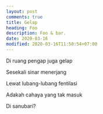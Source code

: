 ```yaml
---
layout: post
comments: true
title: Gelap
heading: Foo
description: Foo & bar.
date: 2020-03-16
modified: 2020-03-16T11:50:54+07:00
---
```


Di ruang pengap juga gelap

Sesekali sinar menerjang

Lewat lubang-lubang fentilasi

Adakah cahaya yang tak masuk

Di sanubari?
